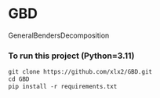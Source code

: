 # GBD
GeneralBendersDecomposition



### To run this project (Python=3.11)
```markdown
git clone https://github.com/xlx2/GBD.git
cd GBD
pip install -r requirements.txt
```